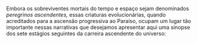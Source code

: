 ﻿Embora os sobreviventes mortais do tempo e espaço sejam denominados <I>peregrinos ascendentes,</I> essas criaturas evolucionárias, quando acreditados para a ascensão progressiva ao Paraíso, ocupam  um lugar tão importante nessas narrativas que desejamos apresentar aqui uma sinopse dos sete estágios seguintes da carreira ascendente do universo:
